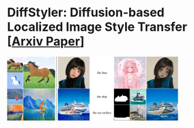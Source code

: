 # DiffStyler: Diffusion-based Localized Image Style Transfer [[Arxiv Paper](https://arxiv.org/abs/2403.18461)]
<p float="left">
  <img src="teaser.pdf" width="400" />
</p>
